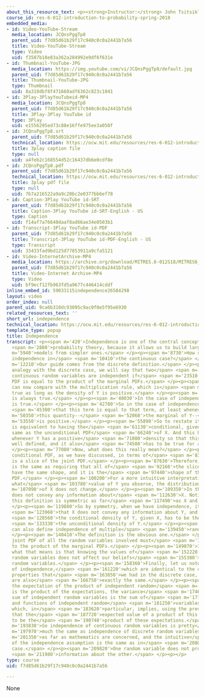 ```yaml
---
about_this_resource_text: <p><strong>Instructor:</strong> John Tsitsiklis</p>
course_id: res-6-012-introduction-to-probability-spring-2018
embedded_media:
- id: Video-YouTube-Stream
  media_location: JCQnsPggTp8
  parent_uid: f7d85d61b29f17c940c0c0a2441b7a56
  title: Video-YouTube-Stream
  type: Video
  uid: f3587b18e83a362a284992e9df6f631e
- id: Thumbnail-YouTube-JPG
  media_location: https://img.youtube.com/vi/JCQnsPggTp8/default.jpg
  parent_uid: f7d85d61b29f17c940c0c0a2441b7a56
  title: Thumbnail-YouTube-JPG
  type: Thumbnail
  uid: 8a310dbf8f471660adf6362c823c1041
- id: 3Play-3PlayYouTubeid-MP4
  media_location: JCQnsPggTp8
  parent_uid: f7d85d61b29f17c940c0c0a2441b7a56
  title: 3Play-3Play YouTube id
  type: 3Play
  uid: e1556295ed73c88e16ffe975ee3a050f
- id: JCQnsPggTp8.srt
  parent_uid: f7d85d61b29f17c940c0c0a2441b7a56
  technical_location: https://ocw.mit.edu/resources/res-6-012-introduction-to-probability-spring-2018/part-i-the-fundamentals/independence/JCQnsPggTp8.srt
  title: 3play caption file
  type: null
  uid: a4feb2c168554d52c16437db6e0cdf8e
- id: JCQnsPggTp8.pdf
  parent_uid: f7d85d61b29f17c940c0c0a2441b7a56
  technical_location: https://ocw.mit.edu/resources/res-6-012-introduction-to-probability-spring-2018/part-i-the-fundamentals/independence/JCQnsPggTp8.pdf
  title: 3play pdf file
  type: null
  uid: 7b7a216522a9a9c20bc2e0377bb6ef78
- id: Caption-3Play YouTube id-SRT
  parent_uid: f7d85d61b29f17c940c0c0a2441b7a56
  title: Caption-3Play YouTube id-SRT-English - US
  type: Caption
  uid: f14af7a76640daaf8ad66ae34e0503b1
- id: Transcript-3Play YouTube id-PDF
  parent_uid: f7d85d61b29f17c940c0c0a2441b7a56
  title: Transcript-3Play YouTube id-PDF-English - US
  type: Transcript
  uid: 33433fad9bd125d77853911a9cfa5121
- id: Video-InternetArchive-MP4
  media_location: https://archive.org/download/MITRES.6-012S18/MITRES6_012S18_L10-05_300k.mp4
  parent_uid: f7d85d61b29f17c940c0c0a2441b7a56
  title: Video-Internet Archive-MP4
  type: Video
  uid: bf9ecf12fb963fd5a9677c446414cddf
inline_embed_id: 59033115independence26584298
layout: video
order_index: null
parent_uid: 9ca6b310dc93095c9ac0f0e5f95e6930
related_resources_text: ''
short_url: independence
technical_location: https://ocw.mit.edu/resources/res-6-012-introduction-to-probability-spring-2018/part-i-the-fundamentals/independence
template_type: popup
title: Independence
transcript: <p><span m='420'>Independence is one of the central concepts of</span>
  <span m='2880'>probability theory, because it allows us to build large</span> <span
  m='5940'>models from simpler ones.</span> </p><p><span m='8730'>How should we define
  independence in</span> <span m='10410'>the continuous case?</span> </p><p><span
  m='12210'>Our guide comes from the discrete definition.</span> </p><p><span m='15670'>By
  analogy with the discrete case, we will say that two</span> <span m='19950'>jointly
  continuous random variables are independent if</span> <span m='23510'>the joint
  PDF is equal to the product of the marginal PDFs.</span> </p><p><span m='29120'>We
  can now compare with the multiplication rule, which is</span> <span m='32940'>always
  true as long as the density of Y is positive.</span> </p><p><span m='38520'>So this
  is always true.</span> </p><p><span m='40030'>In the case of independence, this
  is true.</span> </p><p><span m='42780'>So in the case of independence, we must have</span>
  <span m='45300'>that this term is equal to that term, at least whenever</span> <span
  m='50350'>this quantity--</span> <span m='52060'>the marginal of Y--</span> <span
  m='53550'>is positive.</span> </p><p><span m='55890'>So to restate it, independence
  is equivalent to having the</span> <span m='61130'>conditional, given Y, be the
  same as the unconditional PDF</span> <span m='66240'>of X. And this has to be true
  whenever Y has a positive</span> <span m='71080'>density so that this quantity is
  well defined, and it also</span> <span m='74580'>has to be true for all xs.</span>
  </p><p><span m='77080'>Now, what does this really mean?</span> </p><p><span m='79070'>The
  conditional PDF, as we have discussed, in terms of</span> <span m='83140'>pictures,
  is a slice of the joint PDF.</span> </p><p><span m='87630'>Therefore, independence
  is the same as requiring that all of</span> <span m='92160'>the slices of the joint
  have the same shape, and it is the</span> <span m='97440'>shape of the marginal
  PDF.</span> </p><p><span m='100200'>For a more intuitive interpretation, no matter
  what</span> <span m='103780'>value of Y you observe, the distribution</span> <span
  m='107090'>of X does not change.</span> </p><p><span m='109350'>In this sense, Y
  does not convey any information about</span> <span m='112630'>X. Notice also that
  this definition is symmetric as far</span> <span m='117490'>as X and Y are concerned.</span>
  </p><p><span m='119880'>So by symmetry, when we have independence, it also means</span>
  <span m='123960'>that X does not convey any information about Y, and that</span>
  <span m='128568'>the conditional density of Y, given X, has to be the same as</span>
  <span m='133330'>the unconditional density of Y.</span> </p><p><span m='137100'>We
  can also define independence of multiple</span> <span m='139450'>random variables.</span>
  </p><p><span m='140410'>The definition is the obvious one.</span> </p><p><span m='142340'>The
  joint PDF of all the random variables involved must</span> <span m='145870'>be equal
  to the product of the marginal PDFs.</span> </p><p><span m='149070'>Intuitively,
  what that means is that knowing the values of</span> <span m='152220'>some of the
  random variables does not affect our beliefs</span> <span m='155380'>about the remaining
  random variables.</span> </p><p><span m='158360'>Finally, let us note some consequences
  of independence,</span> <span m='161220'>which are identical to the corresponding
  properties that</span> <span m='163850'>we had in the discrete case, and the proofs
  are also</span> <span m='166750'>exactly the same.</span> </p><p><span m='168110'>So
  the expectation of the product of independent random</span> <span m='171130'>variables
  is the product of the expectations, the variance</span> <span m='174620'>of the
  sum of independent random variables is the sum of</span> <span m='177850'>the variances,
  and functions of independent random</span> <span m='181250'>variables are also independent,
  which, in</span> <span m='183620'>particular, implies, using the previous rule,
  that the</span> <span m='187720'>expected value of a product of this kind is going
  to be the</span> <span m='190740'>product of these expectations.</span> </p><p><span
  m='193830'>So independence of continuous random variables is pretty</span> <span
  m='197970'>much the same as independence of discrete random variables</span> <span
  m='201350'>as far as mathematics are concerned, and the intuitive</span> <span m='204670'>content
  of the independence assumption is the same as in</span> <span m='208810'>the discrete
  case.</span> </p><p><span m='209820'>One random variable does not provide any</span>
  <span m='211980'>information about the other.</span> </p><p></p>
type: course
uid: f7d85d61b29f17c940c0c0a2441b7a56

---
```

None